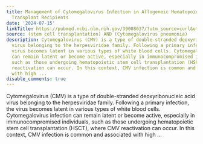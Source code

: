 ```yaml
---
title: Management of Cytomegalovirus Infection in Allogeneic Hematopoietic Stem Cell
  Transplant Recipients
date: '2024-07-15'
linkTitle: https://pubmed.ncbi.nlm.nih.gov/39008637/?utm_source=curl&utm_medium=rss&utm_campaign=pubmed-2&utm_content=1jUKNaekwK5-jhnLOsYRQeEvu-lGfd382Ao3uOl7PziqjjxYZK&fc=20220919201732&ff=20240716181852&v=2.18.0.post9+e462414
source: (stem cell transplantation) AND (Cytomegalovirus pneumonia)
description: Cytomegalovirus (CMV) is a type of double-stranded deoxyribonucleic acid
  virus belonging to the herpesviridae family. Following a primary infection, the
  virus becomes latent in various types of white blood cells. Cytomegalovirus infection
  can remain latent or become active, especially in immunocompromised individuals,
  such as those undergoing hematopoietic stem cell transplantation (HSCT), where CMV
  reactivation can occur. In this context, CMV infection is common and associated
  with high ...
disable_comments: true
---
```

Cytomegalovirus (CMV) is a type of double-stranded deoxyribonucleic acid virus belonging to the herpesviridae family. Following a primary infection, the virus becomes latent in various types of white blood cells. Cytomegalovirus infection can remain latent or become active, especially in immunocompromised individuals, such as those undergoing hematopoietic stem cell transplantation (HSCT), where CMV reactivation can occur. In this context, CMV infection is common and associated with high ...